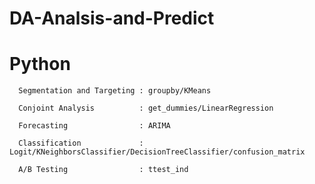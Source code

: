 # DA-Analsis-and-Predict
# Python

      Segmentation and Targeting : groupby/KMeans
      
      Conjoint Analysis          : get_dummies/LinearRegression
      
      Forecasting                : ARIMA
      
      Classification             : Logit/KNeighborsClassifier/DecisionTreeClassifier/confusion_matrix
      
      A/B Testing                : ttest_ind

